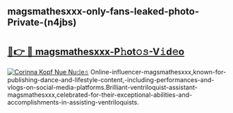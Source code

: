 ## magsmathesxxx-only-fans​-leaked-photo​-Private-(n4jbs)


# <h2><a href="https://mediaupload.pro?title=magsmathesxxx&ref=git">🔗👉 🔴 magsmathesxxx-P𝚑ot𝚘𝚜-V𝚒d𝚎o</a></h2>

[![Corinna Kopf Nue Nu𝚍e𝚜](https://i.imgur.com/0qMVB7G.gif)](https://mediaupload.pro?title=magsmathesxxx&ref=git)
Online-influencer-magsmathesxxx,known-for-publishing-dance-and-lifestyle-content,-including-performances-and-vlogs-on-social-media-platforms.Brilliant-ventriloquist-assistant-magsmathesxxx,celebrated-for-their-exceptional-abilities-and-accomplishments-in-assisting-ventriloquists.  